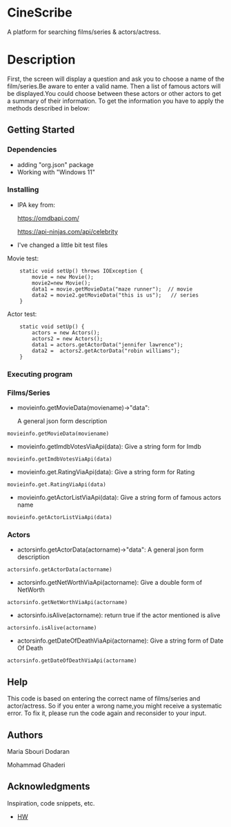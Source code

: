 # CineScribe

A platform for searching films/series & actors/actress.

# Description

First, the screen will display a question and ask you to choose a name of the film/series.Be aware to enter a valid name.
Then a list of famous actors will be displayed.You could choose between these actors or other actors to get a summary of their information.
To get the information you have to apply the methods described in below:

## Getting Started

### Dependencies

* adding "org.json" package
* Working with "Windows 11"

### Installing

* IPA key from:

  https://omdbapi.com/

  https://api-ninjas.com/api/celebrity
* I've changed a little bit test files

  
Movie test:
```
    static void setUp() throws IOException {
        movie = new Movie();
        movie2=new Movie();
        data1 = movie.getMovieData("maze runner");  // movie
        data2 = movie2.getMovieData("this is us");   // series
    }
```
Actor  test:
```
    static void setUp() {
        actors = new Actors();
        actors2 = new Actors();
        data1 = actors.getActorData("jennifer lawrence");
        data2 =  actors2.getActorData("robin williams");
    }
```
### Executing program


### Films/Series
* movieinfo.getMovieData(moviename)->"data":

  A general json form description
```
movieinfo.getMovieData(moviename)
```
* movieinfo.getImdbVotesViaApi(data): Give a string form for Imdb
```
movieinfo.getImdbVotesViaApi(data)
```
* movieinfo.get.RatingViaApi(data): Give a string form for Rating
```
movieinfo.get.RatingViaApi(data)
```
* movieinfo.getActorListViaApi(data): Give a string form of famous actors name
```
movieinfo.getActorListViaApi(data)
```
### Actors
* actorsinfo.getActorData(actorname)->"data":
  A general json form description
```
actorsinfo.getActorData(actorname)
```
* actorsinfo.getNetWorthViaApi(actorname): Give a double form of NetWorth
```
actorsinfo.getNetWorthViaApi(actorname)
```
* actorsinfo.isAlive(actorname): return true if the actor mentioned is alive
```
actorsinfo.isAlive(actorname)
```
* actorsinfo.getDateOfDeathViaApi(actorname): Give a string form of Date Of Death
```
actorsinfo.getDateOfDeathViaApi(actorname)
```

## Help

This code is based on entering the correct name of films/series and actor/actress.
So if you enter a wrong name,you might receive a systematic error.
To fix it, please run the code again and reconsider to your input.

## Authors


Maria Sbouri Dodaran

Mohammad Ghaderi

## Acknowledgments

Inspiration, code snippets, etc.
* [HW](https://github.com/orgs/Advanced-Programming-1402/repositories)
